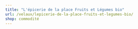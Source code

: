 ```yaml
---
title: "L'épicerie de la place Fruits et Légumes bio"
url: /velaux/lepicerie-de-la-place-fruits-et-legumes-bio/
shop: commodité
---
```

